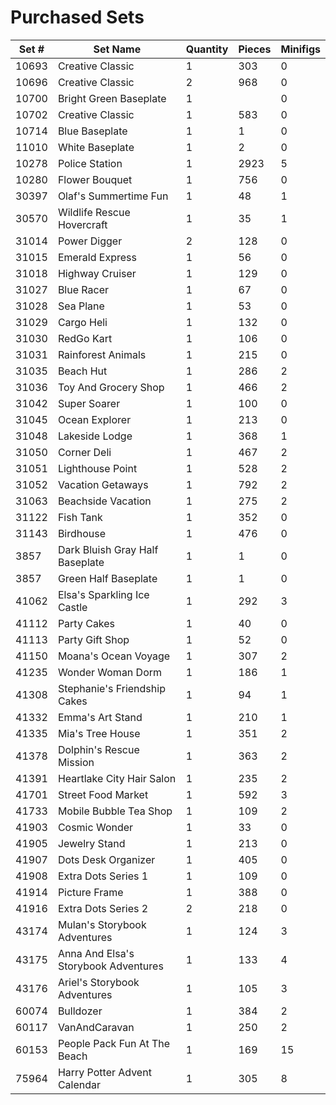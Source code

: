 # Purchased Sets

| Set # | Set Name | Quantity | Pieces | Minifigs |
|-------|----------|----------|--------|----------|
| 10693 | Creative Classic | 1 | 303 | 0 |
| 10696 | Creative Classic | 2 | 968 | 0 |
| 10700 | Bright Green Baseplate | 1 | | 0 |
| 10702 | Creative Classic | 1 | 583 | 0 |
| 10714 | Blue Baseplate | 1 | 1 | 0 |
| 11010 | White Baseplate | 1 | 2 | 0|
| 10278 | Police Station | 1 | 2923 | 5 |
| 10280 | Flower Bouquet | 1 | 756 | 0 |
| 30397 | Olaf's Summertime Fun | 1 | 48 | 1 |
| 30570 | Wildlife Rescue Hovercraft | 1 | 35 | 1 |
| 31014 | Power Digger | 2 | 128 | 0 |
| 31015 | Emerald Express | 1 | 56 | 0 |
| 31018 | Highway Cruiser | 1 | 129 | 0 |
| 31027 | Blue Racer | 1 | 67 | 0 |
| 31028 | Sea Plane | 1 | 53 | 0 |
| 31029 | Cargo Heli | 1 | 132 | 0 |
| 31030 | RedGo Kart | 1 | 106 | 0 |
| 31031 | Rainforest Animals | 1 | 215 | 0 |
| 31035 | Beach Hut | 1 | 286 | 2 |
| 31036 | Toy And Grocery Shop | 1 | 466 | 2 |
| 31042 | Super Soarer | 1 | 100 | 0 |
| 31045 | Ocean Explorer | 1 | 213 | 0 |
| 31048 | Lakeside Lodge | 1 | 368 | 1 |
| 31050 | Corner Deli | 1 | 467 | 2 |
| 31051 | Lighthouse Point | 1 | 528 | 2 |
| 31052 | Vacation Getaways | 1 | 792 | 2 |
| 31063 | Beachside Vacation | 1 | 275 | 2 |
| 31122 | Fish Tank | 1 | 352 | 0 |
| 31143 | Birdhouse | 1 | 476 | 0 |
| 3857 | Dark Bluish Gray Half Baseplate | 1 | 1 | 0 |
| 3857 | Green Half Baseplate | 1 | 1 | 0 |
| 41062 | Elsa's Sparkling Ice Castle | 1 | 292 | 3 |
| 41112 | Party Cakes | 1 | 40 | 0 |
| 41113 | Party Gift Shop | 1 | 52 | 0 |
| 41150 | Moana's Ocean Voyage | 1 | 307 | 2 |
| 41235 | Wonder Woman Dorm | 1 | 186 | 1 |
| 41308 | Stephanie's Friendship Cakes | 1 | 94 | 1 |
| 41332 | Emma's Art Stand | 1 | 210 | 1 |
| 41335 | Mia's Tree House | 1 | 351 | 2 |
| 41378 | Dolphin's Rescue Mission | 1 | 363 | 2 |
| 41391 | Heartlake City Hair Salon | 1 | 235 | 2 |
| 41701 | Street Food Market | 1 | 592 | 3 |
| 41733 | Mobile Bubble Tea Shop | 1 | 109 | 2 |
| 41903 | Cosmic Wonder | 1 | 33 | 0 |
| 41905 | Jewelry Stand | 1 | 213 | 0 |
| 41907 | Dots Desk Organizer | 1 | 405 | 0 |
| 41908 | Extra Dots Series 1 | 1 | 109 | 0 |
| 41914 | Picture Frame | 1 | 388 | 0 |
| 41916 | Extra Dots Series 2 | 2 | 218 | 0 |
| 43174 | Mulan's Storybook Adventures | 1 | 124 | 3 |
| 43175 | Anna And Elsa's Storybook Adventures | 1 | 133 | 4 |
| 43176 | Ariel's Storybook Adventures | 1 | 105 | 3 |
| 60074 | Bulldozer | 1 | 384 | 2 |
| 60117 | VanAndCaravan | 1 | 250 | 2 |
| 60153 | People Pack Fun At The Beach | 1 | 169 | 15 |
| 75964 | Harry Potter Advent Calendar | 1 | 305 | 8 |
